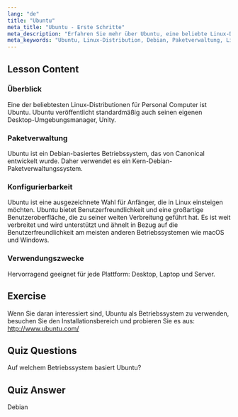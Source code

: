 ```yaml
---
lang: "de"
title: "Ubuntu"
meta_title: "Ubuntu - Erste Schritte"
meta_description: "Erfahren Sie mehr über Ubuntu, eine beliebte Linux-Distribution für Anfänger. Entdecken Sie ihre Funktionen, Paketverwaltung und warum sie sich hervorragend für Desktop- und Servernutzung eignet."
meta_keywords: "Ubuntu, Linux-Distribution, Debian, Paketverwaltung, Linux-Anfänger, Ubuntu-Tutorial, Linux-Anleitung"
---
```


## Lesson Content

### Überblick

Eine der beliebtesten Linux-Distributionen für Personal Computer ist Ubuntu. Ubuntu veröffentlicht standardmäßig auch seinen eigenen Desktop-Umgebungsmanager, Unity.

### Paketverwaltung

Ubuntu ist ein Debian-basiertes Betriebssystem, das von Canonical entwickelt wurde. Daher verwendet es ein Kern-Debian-Paketverwaltungssystem.

### Konfigurierbarkeit

Ubuntu ist eine ausgezeichnete Wahl für Anfänger, die in Linux einsteigen möchten. Ubuntu bietet Benutzerfreundlichkeit und eine großartige Benutzeroberfläche, die zu seiner weiten Verbreitung geführt hat. Es ist weit verbreitet und wird unterstützt und ähnelt in Bezug auf die Benutzerfreundlichkeit am meisten anderen Betriebssystemen wie macOS und Windows.

### Verwendungszwecke

Hervorragend geeignet für jede Plattform: Desktop, Laptop und Server.

## Exercise

Wenn Sie daran interessiert sind, Ubuntu als Betriebssystem zu verwenden, besuchen Sie den Installationsbereich und probieren Sie es aus:
<http://www.ubuntu.com/>

## Quiz Questions

Auf welchem Betriebssystem basiert Ubuntu?

## Quiz Answer

Debian
